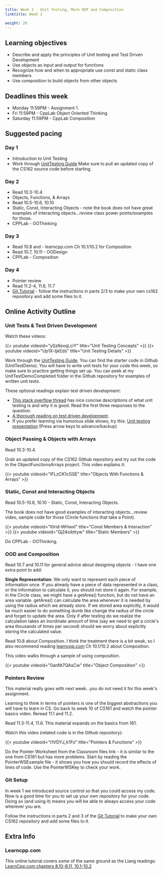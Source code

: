 ```yaml
---
title: Week 2 - Unit Testing, More OOP and Composition
linktitle: Week 2

weight: 20
---
```


## Learning objectives

-   Describe and apply the principles of Unit testing and Test Driven
    Development
-   Use objects as input and output for functions
-   Recognize how and when to appropriate use const and static class
    members
-   Use composition to build objects from other objects

## Deadlines this week

-   Monday 11:59PM - Assignment 1.
-   Fri 11:59PM - CppLab Object Oriented Thinking
-   Saturday 11:59PM - CppLab Composition

## Suggested pacing

### Day 1

-   Introduction to Unit Testing
-   Work through [UnitTesting Guide](https://docs.google.com/document/d/1tF7Jkm_mLEq4P0pT1dOoTe5SwzvICl33bw2mofmol4M/edit?usp=sharing)
    Make sure to pull an updated copy of the CS162 source code
    before starting.

### Day 2

-   Read 10.3-10.4
-   Objects, Functions, & Arrays
-   Read 10.5-10.6, 10.10
-   Static, Const, Interacting Objects - note the book does not have
    great examples of interacting objects…review class power
    points/examples for those.
-   CPPLab - OOThinking

### Day 3

-   Read 10.8 and - learncpp.com Ch 10.1/10.2 for Composition
-   Read 10.7, 10.11 - OODesign
-   CPPLab - Composition

### Day 4

-   Pointer review
-   Read 11.2-4, 11.6, 11.7
-   [Git Tutorial](https://docs.google.com/document/d/1S8dMsT6B2B7jW2Z0OWoV6TT8GOlYkDa9Bw0mhrUTuSU/edit?usp=sharing) -
    follow the instructions in parts 2/3 to make your own cs162
    repository and add some files to it.

## Online Activity Outline

### Unit Tests & Test Driven Development

Watch these videos:

{{< youtube videoid="ySz6evqLciY" title="Unit Testing Concepts" >}}
{{< youtube videoid="Up1X-tjkEds" title="Unit Testing Details" >}}

Work through the [UnitTesting Guide](https://docs.google.com/document/d/1tF7Jkm_mLEq4P0pT1dOoTe5SwzvICl33bw2mofmol4M/edit?usp=sharing).
You can find the starter code in Github (UnitTestDemo).
You will have to write unit tests for your code this week, so make
sure to practice getting things set up. You can peek at my
UnitTestDemoCompleted folder in the Github repository for examples
of written unit tests.

These optional readings explain test driven development:

-   [This stack overflow thread](http://stackoverflow.com/questions/1383/what-is-unit-testing)
    has nice concise descriptions of what unit testing is and why it
    is good. Read the first three responses to the question.
-   [A thorough reading on test driven development](http://www.jamesshore.com/Agile-Book/test_driven_development.html).
-   If you prefer learning via humorous slide shows, try this: [Unit testing presentation](http://www.masukomi.org/talks/unit_testing/#1)
    (Press arrow keys to advance/backup)

### Object Passing & Objects with Arrays

Read 10.3-10.4.

Grab an updated copy of the CS162 Github repository and try out the
code in the ObjectFunctionsArrays project. This video explains it:

{{< youtube videoid="IFLzCK1cGSE" title="Objects With Functions & Arrays" >}}

### Static, Const and Interacting Objects

Read 10.5-10.6, 10.10 - Static, Const, Interacting Objects.

The book does not have good examples of interacting objects…review
video, sample code for those (Circle functions that take a Point).

{{< youtube videoid="I0rid-WHwxI" title="Const Members & Interaction" >}}
{{< youtube videoid="Qj24oibttyw" title="Static Members" >}}

Do CPPLab - OOThinking.

### OOD and Composition

Read 10.7 and 10.11 for general advice about designing objects - I have one extra point to add:

**Single Representation:** We only want to represent each piece of
information once. If you already have a piece of data represented in
a class, or the information to calculate it, you should not store it
again. For example, in the Circle class, we might have a getArea()
function, but do not have an area variable. getArea() can calculate
the area whenever it is needed by using the radius which we already
store. If we stored area explicitly, it would be much easier to do
something dumb like change the radius of the circle and forget to
update the area. Only if after testing do we realize the calculation
takes an inordinate amount of time (say we need to get a circle's
area thousands of times per second) should we worry about explicitly
storing the calculated value.

Read 10.8 about Composition. I think the treatment there is a bit weak, so I also recommend reading
[learncpp.com](http://www.learncpp.com/) Ch 10.1/10.2 about Composition.

This video walks through a sample of using composition.

{{< youtube videoid="0anNt7QAsCw" title="Object Composition" >}}

### Pointers Review

This material really goes with next week…you do not need it for this
week's assignment.

Learning to think in terms of pointers is one of the biggest
abstractions you will have to learn in CS. Go back to week 10 of
CS161 and watch the pointer basics video. Reread 11.1 and 11.2.

Read 11.3-11.4, 11.6. This material expands on the basics from 161.

Watch this video (related code is in the Github repository):

{{< youtube videoid="t1VDYJ_k1Fo" title="Pointers & Functions" >}}

Do the Pointer Worksheet from the Classroom files link - it is
similar to the one from CS161 but has more problems. Start by
reading the PointerWSExample file - it shows you how you should
record the effects of lines of code. Use the PointerWSKey to check
your work.

### Git Setup

In week 1 we introduced source control so that you could access my
code. Now is a good time for you to set up your own repository for your
code. Doing so (and using it) means you will be able to always access
your code wherever you are.

Follow the instructions in parts 2 and 3 of the [Git Tutorial] to make
your own CS162 repository and add some files to it.

  [Git Tutorial]: https://docs.google.com/document/d/1S8dMsT6B2B7jW2Z0OWoV6TT8GOlYkDa9Bw0mhrUTuSU/edit?usp=sharing

## Extra Info

### Learncpp.com

This online tutorial covers *some* of the same ground as the Liang readings:
[LearnCpp.com chapters 8.10-8.11, 10.1-10.2](http://www.learncpp.com/)
